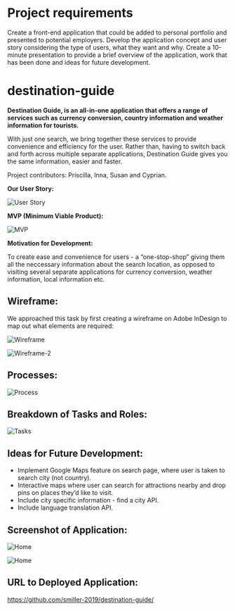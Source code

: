 # Project requirements

Create a front-end application that could be added to personal portfolio and presented to potential employers.
Develop the application concept and user story considering the type of users, what they want and why.
Create a 10-minute presentation to provide a brief overview of the application, work that has been done and ideas for future development.

# destination-guide

**Destination Guide, is an all-in-one application that offers a range of services such as currency conversion, country information and weather information for tourists.**

With just one search, we bring together these services to provide convenience and efficiency for the user. Rather than, having to switch back and forth across multiple separate applications, Destination Guide gives you the same information, easier and faster.

Project contributors: Priscilla, Inna, Susan and Cyprian.

**Our User Story:**

![User Story](./assets/images/user-story.png)

**MVP (Minimum Viable Product):**

![MVP](./assets/images/mvp.png)

**Motivation for Development:**

To create ease and convenience for users - a “one-stop-shop” giving them all the neccessary information about the search location, as opposed to visiting several separate applications for currency conversion, weather information, local information etc.

## Wireframe:

We approached this task by first creating a wireframe on Adobe InDesign to map out what elements are required:

![Wireframe](./assets/images/wireframe.png)

![Wireframe-2](./assets/images/wireframe-2.png)

## Processes:

![Process](./assets/images/process.png)

## Breakdown of Tasks and Roles:

![Tasks](./assets/images/task.png)

## Ideas for Future Development:

- Implement Google Maps feature on search page, where user is taken to search city (not country).
- Interactive maps where user can search for attractions nearby and drop pins on places they’d like to visit.
- Include city specific information - find a city API.
- Include language translation API.

## Screenshot of Application:

![Home](./assets/images/home.png)

![Home](./assets/images/search.png)

## URL to Deployed Application:

https://github.com/smiller-2019/destination-guide/
